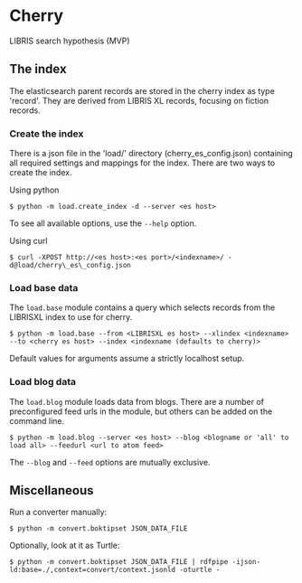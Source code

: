 # Cherry

LIBRIS search hypothesis (MVP)

## The index

The elasticsearch parent records are stored in the cherry index as type 'record'. They are derived from LIBRIS XL records, focusing on fiction records.

### Create the index

There is a json file in the 'load/' directory (cherry\_es\_config.json) containing all required settings and mappings for the index. There are two ways to create the index.

Using python

    $ python -m load.create_index -d --server <es host>

To see all available options, use the ```--help``` option.

Using curl

    $ curl -XPOST http://<es host>:<es port>/<indexname>/ -d@load/cherry\_es\_config.json

### Load base data

The ```load.base``` module contains a query which selects records from the LIBRISXL index to use for cherry.

    $ python -m load.base --from <LIBRISXL es host> --xlindex <indexname> --to <cherry es host> --index <indexname (defaults to cherry)>

Default values for arguments assume a strictly localhost setup.

### Load blog data

The ```load.blog``` module loads data from blogs. There are a number of preconfigured feed urls in the module, but others can be added on the command line.

    $ python -m load.blog --server <es host> --blog <blogname or 'all' to load all> --feedurl <url to atom feed>

The ```--blog``` and ```--feed``` options are mutually exclusive.

## Miscellaneous

Run a converter manually:

    $ python -m convert.boktipset JSON_DATA_FILE

Optionally, look at it as Turtle:

    $ python -m convert.boktipset JSON_DATA_FILE | rdfpipe -ijson-ld:base=./,context=convert/context.jsonld -oturtle -

